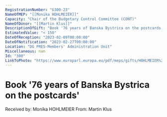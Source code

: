 ```yaml
---
RegistrationNumber: "G300-23"
NameOfMEP: "[[Monika HOHLMEIER]]"
Capacity: "Chair of the Budgetary Control Committee (CONT)"
NameOfDonor: "[[Martin Klus]]"
DescriptionOfGift: "Book '76 years of Banska Bystrica on the postcards'"
EstimatedValue: "< 150"
DateOfReception: "2023-02-09T00:00:00"
DateOfNotification: "2023-02-27T00:00:00"
Location: "DG PRES-Members' Administration Unit"
Miscellaneous: nan
Id: "300"
LinkToPhoto: "https://www.europarl.europa.eu/pdf/meps/gifts/HOHLMEIER%20Monika_G300-23.jpg#"
---
```


# Book '76 years of Banska Bystrica on the postcards'

Received by: Monika HOHLMEIER
From: Martin Klus
